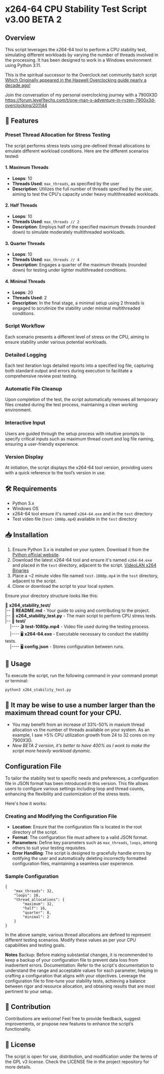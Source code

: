 # x264-64 CPU Stability Test Script v3.00 BETA 2

## Overview

This script leverages the x264-64 tool to perform a CPU stability test, simulating different workloads by varying the number of threads involved in the processing. It has been designed to work in a Windows environment using Python 3.11.

This is the spiritual successor to the Overclock.net community batch script [Which Originally appeared in the Haswell Overclocking guide nearly a decade ago!](https://www.overclock.net/threads/haswell-overclocking-guide-with-statistics.1411077/page-737#post-22689780)

Join the conversation of my personal overclocking journey with a 7900X3D
https://forum.level1techs.com/t/one-man-s-adventure-in-ryzen-7900x3d-overclocking/201144
## 🚀 Features

### **Preset Thread Allocation for Stress Testing**

The script performs stress tests using pre-defined thread allocations to emulate different workload conditions. Here are the different scenarios tested:

#### 1. Maximum Threads
- **Loops**: 10 
- **Threads Used**: `max_threads`, as specified by the user
- **Description**: 
  Utilizes the full number of threads specified by the user, aiming to test the CPU's capacity under heavy multithreaded workloads.

#### 2. Half Threads
- **Loops**: 10
- **Threads Used**: `max_threads // 2`
- **Description**:
  Employs half of the specified maximum threads (rounded down) to simulate moderately multithreaded workloads.

#### 3. Quarter Threads
- **Loops**: 10
- **Threads Used**: `max_threads // 4`
- **Description**:
  Engages a quarter of the maximum threads (rounded down) for testing under lighter multithreaded conditions.

#### 4. Minimal Threads
- **Loops**: 20
- **Threads Used**: 2
- **Description**:
  In the final stage, a minimal setup using 2 threads is engaged to scrutinize the stability under minimal multithreaded conditions.
  
### Script Workflow

Each scenario presents a different level of stress on the CPU, aiming to ensure stability under various potential workloads.

### **Detailed Logging**

Each test iteration logs detailed reports into a specified log file, capturing both standard output and errors during execution to facilitate a comprehensive review post testing.

### **Automatic File Cleanup**

Upon completion of the test, the script automatically removes all temporary files created during the test process, maintaining a clean working environment.

### **Interactive Input**

Users are guided through the setup process with intuitive prompts to specify critical inputs such as maximum thread count and log file naming, ensuring a user-friendly experience.

### **Version Display**

At initiation, the script displays the x264-64 tool version, providing users with a quick reference to the tool’s version in use.

## 🛠 Requirements

- Python 3.x
- Windows OS
- x264-64 tool ensure it's named `x264-64.exe` and in the `test` directory
- Test video file (`test-1080p.mp4`) available in the `test` directory

## 📥 Installation

1. Ensure Python 3.x is installed on your system. Download it from the [Python official website](https://www.python.org/).
2. Download the latest x264-64 tool and ensure it's named `x264-64.exe` and placed in the `test` directory, adjacent to the script. [VideoLAN x264 Binaries](https://artifacts.videolan.org/x264/)
3. Place a ~2 minute video file named `test-1080p.mp4` in the `test` directory, adjacent to the script.
4. Clone or download the script to your local system.

Ensure your directory structure looks like this:

📂 **x264_stability_test/**<br>
|-- 📝 **README.md** - Your guide to using and contributing to the project.<br>
|-- 🐍 **x264_stability_test.py** - The main script to perform CPU stress tests.<br>
|-- 📁 **test/**<br>
&nbsp;&nbsp;&nbsp;&nbsp;|---- 🎬 **test-1080p.mp4** - Video file used during the testing process.<br>
&nbsp;&nbsp;&nbsp;&nbsp;|---- 🖥️ **x264-64.exe** - Executable necessary to conduct the stability tests.<br>
&nbsp;&nbsp;&nbsp;&nbsp;|---- 🖥 **config.json** - Stores configuration between runs.
## 🚀 Usage

To execute the script, run the following command in your command prompt or terminal:

```
python3 x264_stability_test.py

```

## :older_man: It may be wise to use a number larger than the maximum thread count for your CPU. 

- You may benefit from an increase of 33%-50% in maxium thread allocation vs the number of threads available on your system. As an example, I saw >5% CPU utilization growth from 24 to 32 cores on my 7900X3D. 
- *New BETA 2 version, it's better to have 400% as I work to make the script more heavily workload dynamic.*


## Configuration File

To tailor the stability test to specific needs and preferences, a configuration file in JSON format has been introduced in this version. This file allows users to configure various settings including loop and thread counts, enhancing the flexibility and customization of the stress tests.

Here's how it works:

### **Creating and Modifying the Configuration File**
- **Location**: Ensure that the configuration file is located in the root directory of the script.
- **Format**: The configuration file must adhere to a valid JSON format. 
- **Parameters**: Define key parameters such as `max_threads`, `loops`, among others to suit your testing requisites.
- **Error Handling**: The script is designed to gracefully handle errors by notifying the user and automatically deleting incorrectly formatted configuration files, maintaining a seamless user experience.

### **Sample Configuration**
```
{
    "max_threads": 32,
    "loops": 10,
    "thread_allocations": {
        "maximum": 32,
        "half": 16,
        "quarter": 8,
        "minimal": 2
    }
}
```
In the above sample, various thread allocations are defined to represent different testing scenarios. Modify these values as per your CPU capabilities and testing goals.

**Notes**
Backup: Before making substantial changes, it is recommended to keep a backup of your configuration file to prevent data loss from inadvertent errors.
Documentation: Refer to the script's documentation to understand the range and acceptable values for each parameter, helping in crafting a configuration that aligns with your objectives.
Leverage the configuration file to fine-tune your stability tests, achieving a balance between rigor and resource allocation, and obtaining results that are most pertinent to your setup.

## 🤝 Contribution

Contributions are welcome! Feel free to provide feedback, suggest improvements, or propose new features to enhance the script’s functionality.

## 📄 License

The script is open for use, distribution, and modification under the terms of the GPL v3 license. Check the LICENSE file in the project repository for more details.
